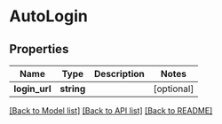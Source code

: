 # AutoLogin

## Properties
Name | Type | Description | Notes
------------ | ------------- | ------------- | -------------
**login_url** | **string** |  | [optional] 

[[Back to Model list]](../../README.md#documentation-for-models) [[Back to API list]](../../README.md#documentation-for-api-endpoints) [[Back to README]](../../README.md)

